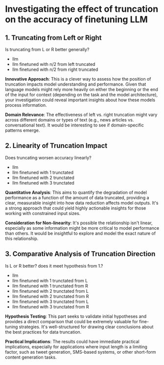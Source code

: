 # Investigating the effect of truncation on the accuracy of finetuning LLM

## 1. Truncating from Left or Right
Is truncating from L or R better generally?
- llm
- llm finetuned with n/2 from left truncated
- llm finetuned with n/2 from right truncated

**Innovative Approach**: This is a clever way to assess how the position of truncation impacts model understanding and performance. Given that language models might rely more heavily on either the beginning or the end of the input for context (depending on the task and the model architecture), your investigation could reveal important insights about how these models process information.

**Domain Relevance**: The effectiveness of left vs. right truncation might vary across different domains or types of text (e.g., news articles vs. conversational text). It would be interesting to see if domain-specific patterns emerge.

## 2. Linearity of Truncation Impact
Does truncating worsen accuracy linearly?
- llm
- llm finetuned with 1 trunctated
- llm finetuned with 2 trunctated
- llm finetuned with 3 trunctated

**Quantitative Analysis**: This aims to quantify the degradation of model performance as a function of the amount of data truncated, providing a clear, measurable insight into how data reduction affects model outputs. It's a strong approach that could yield highly actionable insights for those working with constrained input sizes.

**Consideration for Non-linearity**: It's possible the relationship isn't linear, especially as some information might be more critical to model performance than others. It would be insightful to explore and model the exact nature of this relationship.

## 3. Comparative Analysis of Truncation Direction
Is L or R better? does it meet hypothesis from 1.?
- llm
- llm finetuned with 1 trunctated from L
- llm finetuned with 1 trunctated from R
- llm finetuned with 2 trunctated from L
- llm finetuned with 2 trunctated from R
- llm finetuned with 3 trunctated from L
- llm finetuned with 3 trunctated from R

**Hypothesis Testing**: This part seeks to validate initial hypotheses and provides a direct comparison that could be extremely valuable for fine-tuning strategies. It's well-structured for drawing clear conclusions about the best practices for data truncation.

**Practical Implications**: The results could have immediate practical implications, especially for applications where input length is a limiting factor, such as tweet generation, SMS-based systems, or other short-form content generation tasks.